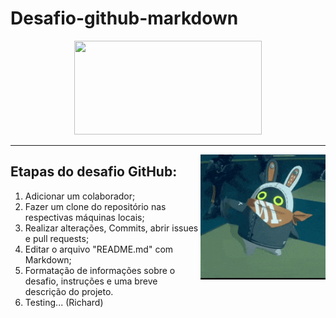 # Desafio-github-markdown
<div align="center">
<img src="https://encrypted-tbn0.gstatic.com/images?q=tbn:ANd9GcROxpkb3ck5TmYep9-LA47DCHXXe4GXupf7QQ&s" width="300px" height="150px">
</div>

---
<img align="right" src="Eous wave.gif" height=200px>
<div align="left">

## Etapas do desafio GitHub:

1. Adicionar um colaborador;
2. Fazer um clone do repositório nas respectivas máquinas locais;
3. Realizar alterações, Commits, abrir issues e pull requests;
4. Editar o arquivo "README.md" com Markdown;
5. Formatação de informações sobre o desafio, instruções e uma breve descrição do projeto.
6. Testing... (Richard)

</div>
